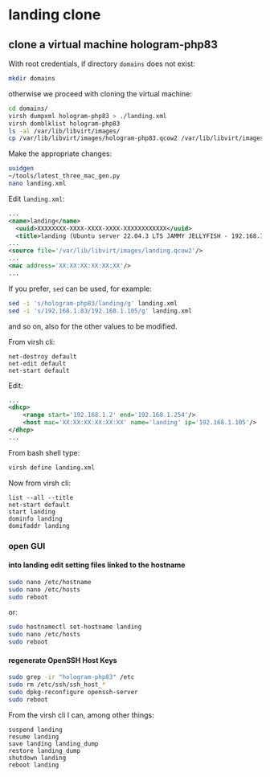 # landing clone

## clone a virtual machine hologram-php83

With root credentials, if directory `domains` does not exist:

```bash
mkdir domains
```

otherwise we proceed with cloning the virtual machine:

```bash
cd domains/
virsh dumpxml hologram-php83 > ./landing.xml
virsh domblklist hologram-php83
ls -al /var/lib/libvirt/images/
cp /var/lib/libvirt/images/hologram-php83.qcow2 /var/lib/libvirt/images/landing.qcow2
```

Make the appropriate changes:

```bash
uuidgen
~/tools/latest_three_mac_gen.py
nano landing.xml
```

Edit `landing.xml`:

```xml
...
<name>landing</name>
  <uuid>XXXXXXXX-XXXX-XXXX-XXXX-XXXXXXXXXXXX</uuid>
  <title>landing (Ubuntu server 22.04.3 LTS JAMMY JELLYFISH - 192.168.1.105)</title>
...
<source file='/var/lib/libvirt/images/landing.qcow2'/>
...
<mac address='XX:XX:XX:XX:XX:XX'/>
...
```

If you prefer, `sed` can be used, for example:

```bash
sed -i 's/hologram-php83/landing/g' landing.xml
sed -i 's/192.168.1.83/192.168.1.105/g' landing.xml
```

and so on, also for the other values to be modified.

From virsh cli:

```shell
net-destroy default
net-edit default
net-start default
```

Edit:

```xml
...
<dhcp>
    <range start='192.168.1.2' end='192.168.1.254'/>
    <host mac='XX:XX:XX:XX:XX:XX' name='landing' ip='192.168.1.105'/>
</dhcp>
...
```

From bash shell type:

```bash
virsh define landing.xml
```

Now from virsh cli:

```shell
list --all --title
net-start default
start landing
dominfo landing
domifaddr landing
```

### open GUI

#### into landing edit setting files linked to the hostname

```bash
sudo nano /etc/hostname
sudo nano /etc/hosts
sudo reboot
```

or:

```bash
sudo hostnamectl set-hostname landing
sudo nano /etc/hosts
sudo reboot
```

#### regenerate OpenSSH Host Keys

```bash
sudo grep -ir "hologram-php83" /etc
sudo rm /etc/ssh/ssh_host_*
sudo dpkg-reconfigure openssh-server
sudo reboot
```

From the virsh cli I can, among other things:

```shell
suspend landing
resume landing
save landing landing_dump
restore landing_dump
shutdown landing
reboot landing
```
